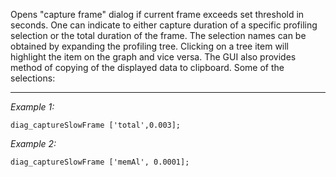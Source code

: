 Opens "capture frame" dialog if current frame exceeds set threshold in seconds. One can indicate to either capture duration of a specific profiling selection or the total duration of the frame. The selection names can be obtained by expanding the profiling tree. Clicking on a tree item will highlight the item on the graph and vice versa. The GUI also provides method of copying of the displayed data to clipboard. Some of the selections:


---
*Example 1:*
```sqf
diag_captureSlowFrame ['total',0.003];
```

*Example 2:*
```sqf
diag_captureSlowFrame ['memAl', 0.0001];
```